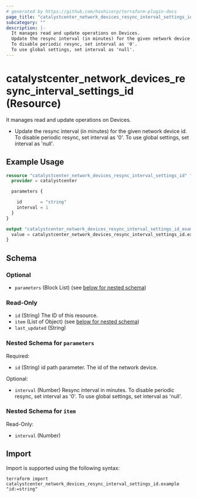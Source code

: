 ```yaml
---
# generated by https://github.com/hashicorp/terraform-plugin-docs
page_title: "catalystcenter_network_devices_resync_interval_settings_id Resource - terraform-provider-catalystcenter"
subcategory: ""
description: |-
  It manages read and update operations on Devices.
  Update the resync interval (in minutes) for the given network device id.
  To disable periodic resync, set interval as '0'.
  To use global settings, set interval as 'null'.
---
```


# catalystcenter_network_devices_resync_interval_settings_id (Resource)

It manages read and update operations on Devices.

- Update the resync interval (in minutes) for the given network device id.
To disable periodic resync, set interval as '0'.
To use global settings, set interval as 'null'.

## Example Usage

```terraform
resource "catalystcenter_network_devices_resync_interval_settings_id" "example" {
  provider = catalystcenter

  parameters {

    id       = "string"
    interval = 1
  }
}

output "catalystcenter_network_devices_resync_interval_settings_id_example" {
  value = catalystcenter_network_devices_resync_interval_settings_id.example
}
```

<!-- schema generated by tfplugindocs -->
## Schema

### Optional

- `parameters` (Block List) (see [below for nested schema](#nestedblock--parameters))

### Read-Only

- `id` (String) The ID of this resource.
- `item` (List of Object) (see [below for nested schema](#nestedatt--item))
- `last_updated` (String)

<a id="nestedblock--parameters"></a>
### Nested Schema for `parameters`

Required:

- `id` (String) id path parameter. The id of the network device.

Optional:

- `interval` (Number) Resync interval in minutes. To disable periodic resync, set interval as '0'. To use global settings, set interval as 'null'.


<a id="nestedatt--item"></a>
### Nested Schema for `item`

Read-Only:

- `interval` (Number)

## Import

Import is supported using the following syntax:

```shell
terraform import catalystcenter_network_devices_resync_interval_settings_id.example "id:=string"
```

